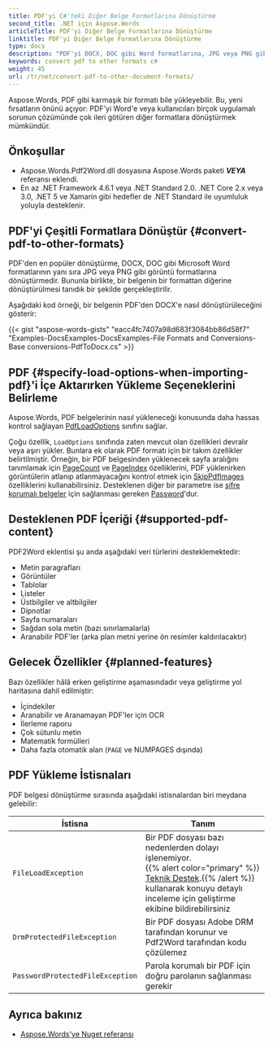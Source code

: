 ```yaml
---
title: PDF'yi C#'teki Diğer Belge Formatlarına Dönüştürme
second_title: .NET için Aspose.Words
articleTitle: PDF'yi Diğer Belge Formatlarına Dönüştürme
linktitle: PDF'yi Diğer Belge Formatlarına Dönüştürme
type: docs
description: "PDF'yi DOCX, DOC gibi Word formatlarına, JPG veya PNG gibi görüntü formatlarına veya C# kullanarak Aspose.Words tarafından desteklenen diğer formatlara dönüştürün."
keywords: convert pdf to other formats c#
weight: 45
url: /tr/net/convert-pdf-to-other-document-formats/
---
```


Aspose.Words, PDF gibi karmaşık bir formatı bile yükleyebilir. Bu, yeni fırsatların önünü açıyor: PDF'yi Word'e veya kullanıcıları birçok uygulamalı sorunun çözümünde çok ileri götüren diğer formatlara dönüştürmek mümkündür.

## Önkoşullar

* Aspose.Words.Pdf2Word.dll dosyasına Aspose.Words paketi ***VEYA*** referansı eklendi.
* En az .NET Framework 4.6.1 veya .NET Standard 2.0. .NET Core 2.x veya 3.0, .NET 5 ve Xamarin gibi hedefler de .NET Standard ile uyumluluk yoluyla desteklenir.

## PDF'yi Çeşitli Formatlara Dönüştür {#convert-pdf-to-other-formats}

PDF'den en popüler dönüştürme, DOCX, DOC gibi Microsoft Word formatlarının yanı sıra JPG veya PNG gibi görüntü formatlarına dönüştürmedir. Bununla birlikte, bir belgenin bir formattan diğerine dönüştürülmesi tanıdık bir şekilde gerçekleştirilir.

Aşağıdaki kod örneği, bir belgenin PDF'den DOCX'e nasıl dönüştürüleceğini gösterir:

{{< gist "aspose-words-gists" "eacc4fc7407a98d683f3084bb86d58f7" "Examples-DocsExamples-DocsExamples-File Formats and Conversions-Base conversions-PdfToDocx.cs" >}}

## PDF {#specify-load-options-when-importing-pdf}'i İçe Aktarırken Yükleme Seçeneklerini Belirleme

Aspose.Words, PDF belgelerinin nasıl yükleneceği konusunda daha hassas kontrol sağlayan [PdfLoadOptions](https://reference.aspose.com/words/net/aspose.words.loading/pdfloadoptions/) sınıfını sağlar.

Çoğu özellik, `LoadOptions` sınıfında zaten mevcut olan özellikleri devralır veya aşırı yükler. Bunlara ek olarak PDF formatı için bir takım özellikler belirtilmiştir. Örneğin, bir PDF belgesinden yüklenecek sayfa aralığını tanımlamak için [PageCount](https://reference.aspose.com/words/net/aspose.words.loading/pdfloadoptions/pagecount/) ve [PageIndex](https://reference.aspose.com/words/net/aspose.words.loading/pdfloadoptions/pageindex/) özelliklerini, PDF yüklenirken görüntülerin atlanıp atlanmayacağını kontrol etmek için [SkipPdfImages](https://reference.aspose.com/words/net/aspose.words.loading/pdfloadoptions/skippdfimages/) özelliklerini kullanabilirsiniz. Desteklenen diğer bir parametre ise [şifre korumalı belgeler](/words/net/protect-documents-and-parts-of-documents/) için sağlanması gereken [Password](https://reference.aspose.com/words/net/aspose.words.loading/loadoptions/password/)'dur.

## Desteklenen PDF İçeriği {#supported-pdf-content}

PDF2Word eklentisi şu anda aşağıdaki veri türlerini desteklemektedir:

* Metin paragrafları
* Görüntüler
* Tablolar
* Listeler
* Üstbilgiler ve altbilgiler
* Dipnotlar
* Sayfa numaraları
* Sağdan sola metin (bazı sınırlamalarla)
* Aranabilir PDF'ler (arka plan metni yerine ön resimler kaldırılacaktır)

## Gelecek Özellikler {#planned-features}

Bazı özellikler hâlâ erken geliştirme aşamasındadır veya geliştirme yol haritasına dahil edilmiştir:

* İçindekiler
* Aranabilir ve Aranamayan PDF'ler için OCR
* İlerleme raporu
* Çok sütunlu metin
* Matematik formülleri
* Daha fazla otomatik alan (`PAGE` ve NUMPAGES dışında)

## PDF Yükleme İstisnaları

PDF belgesi dönüştürme sırasında aşağıdaki istisnalardan biri meydana gelebilir:

|  İstisna |  Tanım |
|  --------------------------------  |  ------------------------------------------------------------  |
|  `FileLoadException`               |  Bir PDF dosyası bazı nedenlerden dolayı işlenemiyor.<br /> {{% alert color="primary" %}} [Teknik Destek](/words/tr/net/technical-support/).{{% /alert %}} kullanarak konuyu detaylı inceleme için geliştirme ekibine bildirebilirsiniz |
|  `DrmProtectedFileException`       |  Bir PDF dosyası Adobe DRM tarafından korunur ve Pdf2Word tarafından kodu çözülemez |
|  `PasswordProtectedFileException`  |  Parola korumalı bir PDF için doğru parolanın sağlanması gerekir |

## Ayrıca bakınız

* [Aspose.Words'ye Nuget referansı](https://www.nuget.org/packages/Aspose.Words/)


